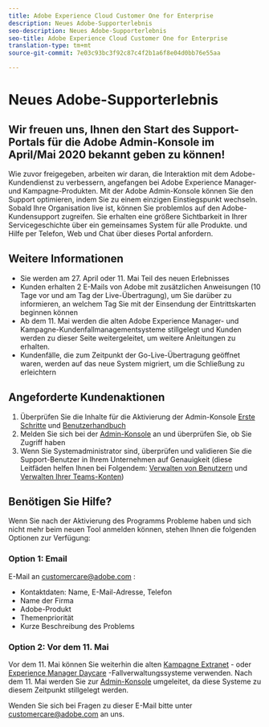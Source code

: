 ```yaml
---
title: Adobe Experience Cloud Customer One for Enterprise
description: Neues Adobe-Supporterlebnis
seo-description: Neues Adobe-Supporterlebnis
seo-title: Adobe Experience Cloud Customer One for Enterprise
translation-type: tm+mt
source-git-commit: 7e03c93bc3f92c87c4f2b1a6f8e04d0bb76e55aa

---
```



# Neues Adobe-Supporterlebnis

## Wir freuen uns, Ihnen den Start des Support-Portals für die Adobe Admin-Konsole im April/Mai 2020 bekannt geben zu können!

Wie zuvor freigegeben, arbeiten wir daran, die Interaktion mit dem Adobe-Kundendienst zu verbessern, angefangen bei Adobe Experience Manager- und Kampagne-Produkten. Mit der Adobe Admin-Konsole können Sie den Support optimieren, indem Sie zu einem einzigen Einstiegspunkt wechseln. Sobald Ihre Organisation live ist, können Sie problemlos auf den Adobe-Kundensupport zugreifen. Sie erhalten eine größere Sichtbarkeit in Ihrer Servicegeschichte über ein gemeinsames System für alle Produkte. und Hilfe per Telefon, Web und Chat über dieses Portal anfordern.

## Weitere Informationen

* Sie werden am 27. April oder 11. Mai Teil des neuen Erlebnisses
* Kunden erhalten 2 E-Mails von Adobe mit zusätzlichen Anweisungen (10 Tage vor und am Tag der Live-Übertragung), um Sie darüber zu informieren, an welchem Tag Sie mit der Einsendung der Eintrittskarten beginnen können
* Ab dem 11. Mai werden die alten Adobe Experience Manager- und Kampagne-Kundenfallmanagementsysteme stillgelegt und Kunden werden zu dieser Seite weitergeleitet, um weitere Anleitungen zu erhalten.
* Kundenfälle, die zum Zeitpunkt der Go-Live-Übertragung geöffnet waren, werden auf das neue System migriert, um die Schließung zu erleichtern

## Angeforderte Kundenaktionen

1. Überprüfen Sie die Inhalte für die Aktivierung der Admin-Konsole [Erste Schritte](https://helpx.adobe.com/enterprise/get-started.html) und [Benutzerhandbuch](https://helpx.adobe.com/enterprise/managing/user-guide.html)
1. Melden Sie sich bei der [Admin-Konsole](https://adminconsole.adobe.com/) an und überprüfen Sie, ob Sie Zugriff haben
1. Wenn Sie Systemadministrator sind, überprüfen und validieren Sie die Support-Benutzer in Ihrem Unternehmen auf Genauigkeit (diese Leitfäden helfen Ihnen bei Folgendem: [Verwalten von Benutzern](https://helpx.adobe.com/enterprise/using/users.html) und [Verwalten Ihrer Teams-Konten](https://helpx.adobe.com/enterprise/using/accounts.html))

## Benötigen Sie Hilfe?

Wenn Sie nach der Aktivierung des Programms Probleme haben und sich nicht mehr beim neuen Tool anmelden können, stehen Ihnen die folgenden Optionen zur Verfügung:

### Option 1: Email

E-Mail an [customercare@adobe.com](mailto:customercare@adobe.com) :

* Kontaktdaten: Name, E-Mail-Adresse, Telefon
* Name der Firma
* Adobe-Produkt
* Themenpriorität
* Kurze Beschreibung des Problems

### Option 2: Vor dem 11. Mai

Vor dem 11. Mai können Sie weiterhin die alten [Kampagne Extranet](https://support.neolane.net/webApp/extranetLogin) - oder [Experience Manager Daycare](https://daycare.day.com/home.html) -Fallverwaltungssysteme verwenden.  Nach dem 11. Mai werden Sie zur [Admin-Konsole](https://adminconsole.adobe.com/) umgeleitet, da diese Systeme zu diesem Zeitpunkt stillgelegt werden.


Wenden Sie sich bei Fragen zu dieser E-Mail bitte unter [customercare@adobe.com](mailto:customercare@adobe.com) an uns.
